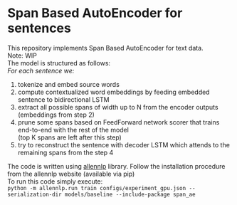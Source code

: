 # Span Based AutoEncoder for sentences
This repository implements Span Based AutoEncoder for text data. <br>
Note: WIP <br>
The model is structured as follows: <br>
<i> For each sentence we: </i> 
1) tokenize and embed source words
2) compute contextualized word embeddings by feeding embedded sentence to bidirectional LSTM
3) extract all possible spans of width up to N from the encoder outputs (embeddings from step 2)
4) prune some spans based on FeedForward network scorer that trains end-to-end with the rest of the model <br>
(top K spans are left after this step)
5) try to reconstruct the sentence with decoder LSTM which attends to the remaining spans from the step 4

The code is written using [allennlp](https://github.com/allenai/allennlp) library. Follow the installation procedure from the allennlp website (available via pip) <br>
To run this code simply execute: <br>
`python -m allennlp.run train configs/experiment_gpu.json --serialization-dir models/baseline --include-package span_ae` <br>


